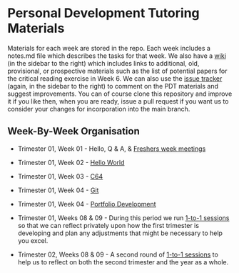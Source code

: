 # Personal Development Tutoring Materials

Materials for each week are stored in the repo. Each week includes a notes.md file which describes the tasks for that week. We also have a [wiki](https://github.com/siwells/pdt_materials/wiki) (in the sidebar to the right) which includes links to additional, old, provisional, or prospective materials such as the list of potential papers for the critical reading exercise in Week 6. We can also use the [issue tracker](https://github.com/siwells/pdt_materials/issues) (again, in the sidebar to the right) to comment on the PDT materials and suggest improvements. You can of course clone this repository and improve it if you like then, when you are ready, issue a pull request if you want us to consider your changes for incorporation into the main branch.

## Week-By-Week Organisation
+ Trimester 01, Week 01 - Hello, Q & A, & [Freshers week meetings](/meetings/)
+ Trimester 01, Week 02 - [Hello World](https://github.com/siwells/pdt_materials/tree/master/project.euler)
+ Trimester 01, Week 03 - [C64](https://github.com/siwells/pdt_materials/tree/master/c64)
+ Trimester 01, Week 04 - [Git](https://github.com/siwells/pdt_materials/tree/master/git.workshop)
+ Trimester 01, Week 04 - [Portfolio Development](https://github.com/siwells/pdt_materials/tree/master/web)

+ Trimester 01, Weeks 08 & 09 - During this period we run [1-to-1 sessions](https://github.com/siwells/pdt_materials/tree/master/reflection) so that we can reflect privately upon how the first trimester is developing and plan any adjustments that might be necessary to help you excel.

+ Trimester 02, Weeks 08 & 09 - A second round of [1-to-1 sessions](https://github.com/siwells/pdt_materials/tree/master/reflection) to help us to reflect on both the second trimester and the year as a whole.
